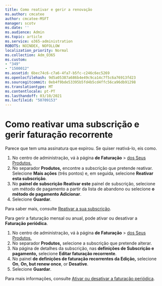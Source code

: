 ```yaml
---
title: Como reativar e gerir a renovação
ms.author: cmcatee
author: cmcatee-MSFT
manager: scotv
ms.date: ''
ms.audience: Admin
ms.topic: article
ms.service: o365-administration
ROBOTS: NOINDEX, NOFOLLOW
localization_priority: Normal
ms.collection: Adm_O365
ms.custom:
- "349"
- "1500012"
ms.assetid: 6bec74c6-c7a6-4fa7-b5fc-c246c6ec5269
ms.openlocfilehash: 9d5a05387a686b4e49c9ca14c7f5c6a76913fd23
ms.sourcegitcommit: 0eb4f9bde53395b5fd4b5cd4ffc56ca96db91298
ms.translationtype: MT
ms.contentlocale: pt-PT
ms.lasthandoff: 03/10/2021
ms.locfileid: "50709153"
---
```

# <a name="how-to-reactivate-a-subscription-and-manage-recurring-billing"></a>Como reativar uma subscrição e gerir faturação recorrente

Parece que tem uma assinatura que expirou. Se quiser reativá-lo, eis como.
  
1. No centro de administração, vá à página **de Faturação**  >  [dos Seus Produtos.](https://go.microsoft.com/fwlink/p/?linkid=842054)
2. No separador **Produtos,** encontre a subscrição que pretende reativar. Selecione **Mais ações** (três pontos) e, em seguida, selecione **Reativar esta subscrição**.
3. No **painel de subscrição Reativar este** painel de subscrição, selecione um método de pagamento a partir da lista de abandono ou selecione **o método de pagamento Adicionar**.
4. Selecione **Guardar**.

Para saber mais, consulte [Reativar a sua subscrição](https://docs.microsoft.com/microsoft-365/commerce/subscriptions/reactivate-your-subscription).

Para gerir a faturação mensal ou anual, pode ativar ou desativar a **Faturação periódica**.
  
1. No centro de administração, vá à página **de Faturação**  >  [dos Seus Produtos.](https://go.microsoft.com/fwlink/p/?linkid=842054)
2. No separador **Produtos,** selecione a subscrição que pretende alterar.
3. Na página de detalhes da subscrição, nas **definições de Subscrição e pagamento,** selecione **Editar faturação recorrente**.
4. No painel **de definições de faturação recorrentes da Edição,** selecione **On**, **On, but renew once**, or **Desative**.
5. Selecione **Guardar**.

Para mais informações, consulte [Ativar ou desativar a faturação periódica](https://docs.microsoft.com/microsoft-365/commerce/subscriptions/renew-your-subscription#turn-recurring-billing-off-or-on).